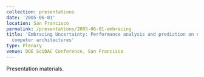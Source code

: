 ```yaml
---
collection: presentations
date: '2005-06-01'
location: San Francisco
permalink: /presentations/2005-06-01-embracing
title: 'Embracing Uncertainty: Performance analysis and prediction on next-generation
  computer architectures'
type: Plenary
venue: DOE SciDAC Conference, San Francisco
---
```


Presentation materials.
